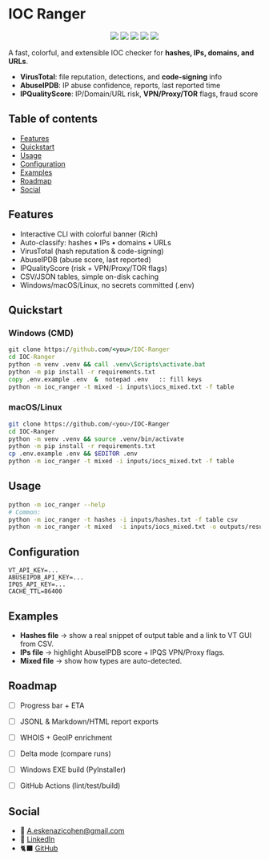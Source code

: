 # IOC Ranger

<p align="center">
  <a href="LICENSE"><img src="https://img.shields.io/badge/License-MIT-blue.svg" /></a>
  <img src="https://img.shields.io/badge/Python-3.9%2B-blue" />
  <img src="https://img.shields.io/badge/Platform-Windows%20%7C%20macOS%20%7C%20Linux-informational" />
  <img src="https://img.shields.io/badge/Status-Active-brightgreen" />
  <a href="#features"><img src="https://github.com/user-attachments/assets/ec52832a-894d-4a64-a048-02fba92e35a1" /></a>
</p>

A fast, colorful, and extensible IOC checker for **hashes, IPs, domains, and URLs**.

- **VirusTotal**: file reputation, detections, and **code-signing** info  
- **AbuseIPDB**: IP abuse confidence, reports, last reported time  
- **IPQualityScore**: IP/Domain/URL risk, **VPN/Proxy/TOR** flags, fraud score

## Table of contents
- [Features](#features)
- [Quickstart](#quickstart)
- [Usage](#usage)
- [Configuration](#configuration)
- [Examples](#examples)
- [Roadmap](#roadmap)
- [Social](#social)


## Features
- Interactive CLI with colorful banner (Rich)
- Auto-classify: hashes • IPs • domains • URLs
- VirusTotal (hash reputation & code-signing)
- AbuseIPDB (abuse score, last reported)
- IPQualityScore (risk + VPN/Proxy/TOR flags)
- CSV/JSON tables, simple on-disk caching
- Windows/macOS/Linux, no secrets committed (.env)


## Quickstart

### Windows (CMD)
```bat
git clone https://github.com/<you>/IOC-Ranger
cd IOC-Ranger
python -m venv .venv && call .venv\Scripts\activate.bat
python -m pip install -r requirements.txt
copy .env.example .env  &  notepad .env   :: fill keys
python -m ioc_ranger -t mixed -i inputs\iocs_mixed.txt -f table
```


### macOS/Linux
```bash
git clone https://github.com/<you>/IOC-Ranger
cd IOC-Ranger
python -m venv .venv && source .venv/bin/activate
python -m pip install -r requirements.txt
cp .env.example .env && $EDITOR .env
python -m ioc_ranger -t mixed -i inputs/iocs_mixed.txt -f table
```


## Usage
```bash
python -m ioc_ranger --help
# Common:
python -m ioc_ranger -t hashes -i inputs/hashes.txt -f table csv
python -m ioc_ranger -t mixed  -i inputs/iocs_mixed.txt -o outputs/results -f table csv json
```


## Configuration
```dotenv
VT_API_KEY=...
ABUSEIPDB_API_KEY=...
IPQS_API_KEY=...
CACHE_TTL=86400
```


## Examples
- **Hashes file** → show a real snippet of output table and a link to VT GUI from CSV.
- **IPs file** → highlight AbuseIPDB score + IPQS VPN/Proxy flags.
- **Mixed file** → show how types are auto-detected.


## Roadmap
- [ ] Progress bar + ETA
- [ ] JSONL & Markdown/HTML report exports
- [ ] WHOIS + GeoIP enrichment
- [ ] Delta mode (compare runs)
- [ ] Windows EXE build (PyInstaller)
- [ ] GitHub Actions (lint/test/build)


## Social
- 📧 A.eskenazicohen@gmail.com
- 💼 [LinkedIn](linkedin.com/in/aaron-eskenazi-vzla)
- 🐈‍⬛ [GitHub](https://github.com/UserAaronVzla)



